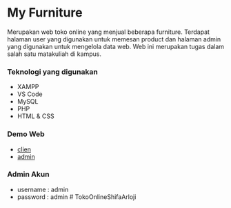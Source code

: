 # My Furniture
Merupakan web toko online yang menjual beberapa furniture. Terdapat halaman user yang digunakan untuk memesan product dan halaman admin yang digunakan untuk mengelola data web. Web ini merupakan tugas dalam salah satu matakuliah di kampus.

### Teknologi yang digunakan
* XAMPP
* VS Code
* MySQL
* PHP
* HTML & CSS

### Demo Web
* [clien](http://myfurniture.arifnurrohman.xyz)
* [admin](http://myfurniture.arifnurrohman.xyz/admin)

### Admin Akun
* username  : admin
* password  : admin
#   T o k o O n l i n e S h i f a A r l o j i  
 